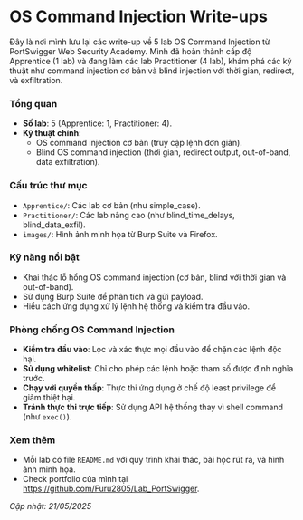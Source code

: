 # OS Command Injection Write-ups
Đây là nơi mình lưu lại các write-up về 5 lab OS Command Injection từ PortSwigger Web Security Academy. Mình đã hoàn thành cấp độ Apprentice (1 lab) và đang làm các lab Practitioner (4 lab), khám phá các kỹ thuật như command injection cơ bản và blind injection với thời gian, redirect, và exfiltration.

### Tổng quan
- **Số lab**: 5 (Apprentice: 1, Practitioner: 4).
- **Kỹ thuật chính**:
    - OS command injection cơ bản (truy cập lệnh đơn giản).
    - Blind OS command injection (thời gian, redirect output, out-of-band, data exfiltration).

### Cấu trúc thư mục
- `Apprentice/`: Các lab cơ bản (như simple_case).
- `Practitioner/`: Các lab nâng cao (như blind_time_delays, blind_data_exfil).
- `images/`: Hình ảnh minh họa từ Burp Suite và Firefox.

### Kỹ năng nổi bật
- Khai thác lỗ hổng OS command injection (cơ bản, blind với thời gian và out-of-band).
- Sử dụng Burp Suite để phân tích và gửi payload.
- Hiểu cách ứng dụng xử lý lệnh hệ thống và kiểm tra đầu vào.

### Phòng chống OS Command Injection
- **Kiểm tra đầu vào**: Lọc và xác thực mọi đầu vào để chặn các lệnh độc hại.
- **Sử dụng whitelist**: Chỉ cho phép các lệnh hoặc tham số được định nghĩa trước.
- **Chạy với quyền thấp**: Thực thi ứng dụng ở chế độ least privilege để giảm thiệt hại.
- **Tránh thực thi trực tiếp**: Sử dụng API hệ thống thay vì shell command (như `exec()`).

### Xem thêm
- Mỗi lab có file `README.md` với quy trình khai thác, bài học rút ra, và hình ảnh minh họa.
- Check portfolio của mình tại https://github.com/Furu2805/Lab_PortSwigger.

*Cập nhật: 21/05/2025*
